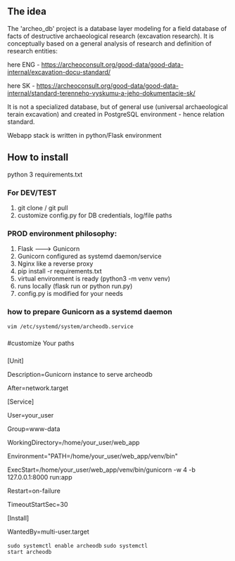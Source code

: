 <h2>The idea</h2>
The 'archeo_db' project is a database layer modeling for a field database of facts of destructive 
archaeological research (excavation research). It is conceptually based on a general analysis of 
research and definition of research entities:

here ENG - https://archeoconsult.org/good-data/good-data-internal/excavation-docu-standard/

here SK - https://archeoconsult.org/good-data/good-data-internal/standard-terenneho-vyskumu-a-jeho-dokumentacie-sk/

It is not a specialized database, but of general use (universal archaeological terain excavation) and created in 
PostgreSQL environment - hence relation standard.

Webapp stack is written in python/Flask environment

<h2>How to install</h2>

python 3
requirements.txt

<h3>For DEV/TEST</h3>

1. git clone / git pull
2. customize config.py for DB credentials, log/file paths

<h3>PROD environment philosophy:</h3>

1. Flask ---> Gunicorn
2. Gunicorn configured as systemd daemon/service
3. Nginx like a reverse proxy
4. pip install -r requirements.txt
5. virtual environment is ready (python3 -m venv venv)
6. runs locally (flask run or python run.py)
7. config.py is modified for your needs

<h3>how to prepare Gunicorn as a systemd daemon</h3>

<code>vim /etc/systemd/system/archeodb.service</code>

###
#customize Your paths
###

[Unit]

Description=Gunicorn instance to serve archeodb

After=network.target


[Service]

User=your_user

Group=www-data

WorkingDirectory=/home/your_user/web_app

Environment="PATH=/home/your_user/web_app/venv/bin"

ExecStart=/home/your_user/web_app/venv/bin/gunicorn -w 4 -b 127.0.0.1:8000 run:app

Restart=on-failure

TimeoutStartSec=30



[Install]

WantedBy=multi-user.target



<code>sudo systemctl enable archeodb</code>
<code>sudo systemctl start archeodb</code>
